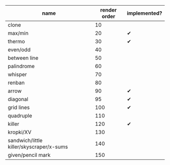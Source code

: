 | name | render order | implemented?
|---|---|---|
| clone | 10 |
| max/min | 20 | ✔
| thermo | 30 | ✔
| even/odd | 40 |
| between line | 50 |
| palindrome | 60 |
| whisper | 70 |
| renban | 80 |
| arrow | 90 | ✔
| diagonal | 95 | ✔
| grid lines | 100 | ✔
| quadruple | 110 |
| killer | 120 | ✔
| kropki/XV | 130 |
| sandwich/little killer/skyscraper/x-sums | 140 |
| given/pencil mark | 150
